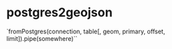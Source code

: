 postgres2geojson
===

`fromPostgres(connection, table[, geom, primary, offset, limit]).pipe(somewhere)``

